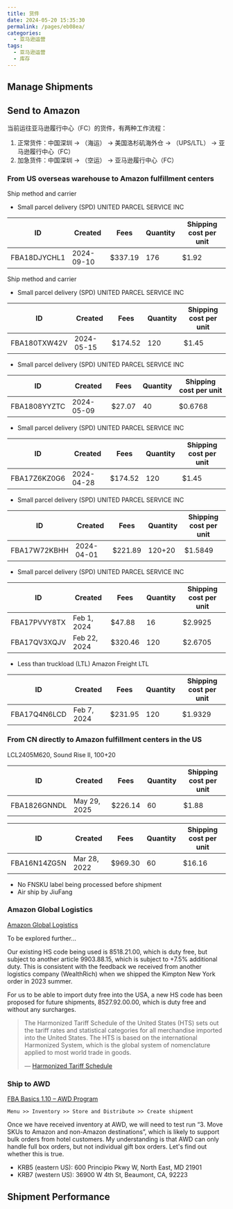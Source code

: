 ```yaml
---
title: 货件
date: 2024-05-20 15:35:30
permalink: /pages/eb08ea/
categories: 
  - 亚马逊运营
tags: 
  - 亚马逊运营
  - 库存
---
```


## Manage Shipments

## Send to Amazon

当前运往亚马逊履行中心（FC）的货件，有两种工作流程：

1. 正常货件：中国深圳 → （海运） → 美国洛杉矶海外仓 → （UPS/LTL） → 亚马逊履行中心（FC）
2. 加急货件：中国深圳 → （空运） → 亚马逊履行中心（FC）

### From US overseas warehouse to Amazon fulfillment centers

Ship method and carrier

- Small parcel delivery (SPD)
  UNITED PARCEL SERVICE INC

| ID           | Created    | Fees    | Quantity | Shipping cost per unit |
| ------------ | ---------- | ------- | -------- | ---------------------- |
| FBA18DJYCHL1 | 2024-09-10 | $337.19 | 176      | $1.92                  |

Ship method and carrier

- Small parcel delivery (SPD)
  UNITED PARCEL SERVICE INC

| ID           | Created    | Fees    | Quantity | Shipping cost per unit |
| ------------ | ---------- | ------- | -------- | ---------------------- |
| FBA180TXW42V | 2024-05-15 | $174.52 | 120      | $1.45                  |

- Small parcel delivery (SPD)
  UNITED PARCEL SERVICE INC

| ID           | Created    | Fees   | Quantity | Shipping cost per unit |
| ------------ | ---------- | ------ | -------- | ---------------------- |
| FBA1808YYZTC | 2024-05-09 | $27.07 | 40       | $0.6768                |

- Small parcel delivery (SPD)
  UNITED PARCEL SERVICE INC

| ID           | Created    | Fees    | Quantity | Shipping cost per unit |
| ------------ | ---------- | ------- | -------- | ---------------------- |
| FBA17Z6KZ0G6 | 2024-04-28 | $174.52 | 120      | $1.45                  |

- Small parcel delivery (SPD)
  UNITED PARCEL SERVICE INC

| ID           | Created    | Fees    | Quantity | Shipping cost per unit |
| ------------ | ---------- | ------- | -------- | ---------------------- |
| FBA17W72KBHH | 2024-04-01 | $221.89 | 120+20   | $1.5849                |

- Small parcel delivery (SPD)
  UNITED PARCEL SERVICE INC

| ID           | Created      | Fees    | Quantity | Shipping cost per unit |
| ------------ | ------------ | ------- | -------- | ---------------------- |
| FBA17PVVY8TX | Feb 1, 2024  | $47.88  | 16       | $2.9925                |
| FBA17QV3XQJV | Feb 22, 2024 | $320.46 | 120      | $2.6705                |

- Less than truckload (LTL)
  Amazon Freight LTL

| ID           | Created     | Fees    | Quantity | Shipping cost per unit |
| ------------ | ----------- | ------- | -------- | ---------------------- |
| FBA17Q4N6LCD | Feb 7, 2024 | $231.95 | 120      | $1.9329                |

### From CN directly to Amazon fulfillment centers in the US

LCL2405M620, Sound Rise II, 100+20

| ID           | Created      | Fees    | Quantity | Shipping cost per unit |
| ------------ | ------------ | ------- | -------- | ---------------------- |
| FBA1826GNNDL | May 29, 2025 | $226.14 | 60       | $1.88                  |

| ID           | Created      | Fees    | Quantity | Shipping cost per unit |
| ------------ | ------------ | ------- | -------- | ---------------------- |
| FBA16N14ZG5N | Mar 28, 2022 | $969.30 | 60       | $16.16                 |

- No FNSKU label being processed before shipment
- Air ship by JiuFang

### Amazon Global Logistics

[Amazon Global Logistics](https://sellercentral.amazon.com/gssportal/index.html)

To be explored further...

Our existing HS code being used is 8518.21.00, which is duty free, but subject to another article 9903.88.15, which is subject to +7.5% additional duty. This is consistent with the feedback we received from another logistics company (WealthRich) when we shipped the Kimpton New York order in 2023 summer.

For us to be able to import duty free into the USA, a new HS code has been proposed for future shipments, 8527.92.00.00, which is duty free and without any surcharges.

> The Harmonized Tariff Schedule of the United States (HTS) sets out the tariff rates and statistical categories for all merchandise imported into the United States. The HTS is based on the international Harmonized System, which is the global system of nomenclature applied to most world trade in goods.
>
> — [Harmonized Tariff Schedule](https://hts.usitc.gov/)

### Ship to AWD

[FBA Basics 1.10 – AWD Program](https://sellercentral.amazon.com/learn/courses?ref_=selleru_athena&courseId=db6ad535-5f52-4330-aed4-e79fd2cd4327&moduleId=df3d3c7f-7dfe-4890-83b6-a02d3c6115c3&modLanguage=English&contentType=DOCUMENT&category=TUTORIAL&ref=xx_SellerUniversity_xxxx_meldedSidebarSearch&mons_sel_mkid=amzn1.mp.o.ATVPDKIKX0DER&mons_sel_mcid=amzn1.merchant.o.A1ZU3V2ZXZ5QHR&mons_sel_persist=true)

`Menu >> Inventory >> Store and Distribute >> Create shipment`

Once we have received inventory at AWD, we will need to test run “3. Move SKUs to Amazon and non-Amazon destinations”, which is likely to support bulk orders from hotel customers. My understanding is that AWD can only handle full box orders, but not individual gift box orders. Let's find out whether this is true.

- KRB5 (eastern US): 600 Principio Pkwy W, North East, MD 21901
- KRB7 (western US): 36900 W 4th St, Beaumont, CA, 92223

## Shipment Performance
